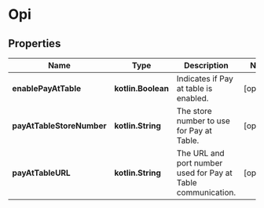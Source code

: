 
# Opi

## Properties
Name | Type | Description | Notes
------------ | ------------- | ------------- | -------------
**enablePayAtTable** | **kotlin.Boolean** | Indicates if Pay at table is enabled. |  [optional]
**payAtTableStoreNumber** | **kotlin.String** | The store number to use for Pay at Table. |  [optional]
**payAtTableURL** | **kotlin.String** | The URL and port number used for Pay at Table communication. |  [optional]



